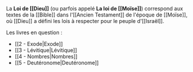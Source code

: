 La **Loi de [[Dieu]]** (ou parfois appelé **La loi de [[Moïse]]**) correspond aux textes de la [[Bible]] dans l'[[Ancien Testament]] de l'époque de [[Moïse]], où [[Dieu]] a défini les lois à respecter pour le peuple d'[[Israël]].

Les livres en question :
- [[2 - Exode|Exode]]
- [[3 - Lévitique|Lévitique]]
- [[4 - Nombres|Nombres]]
- [[5 - Deutéronome|Deutéronome]]